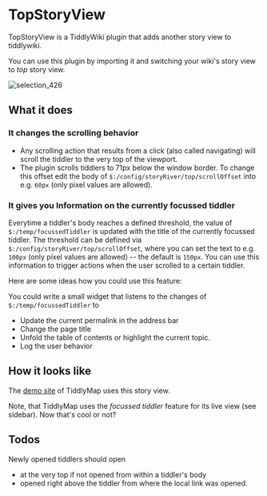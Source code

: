 # TopStoryView

TopStoryView is a TiddlyWiki plugin that adds another story view to tiddlywiki.

You can use this plugin by importing it and switching your wiki's story view to *top* story view.

![selection_426](https://cloud.githubusercontent.com/assets/4307137/5669923/f6409ca6-977b-11e4-94ba-134248aa7305.png)

## What it does

### It changes the scrolling behavior

* Any scrolling action that results from a click (also called navigating) will scroll the tiddler to the very top of the viewport.
* The plugin scrolls tiddlers to 71px below the window border. To change this offset edit the body of `$:/config/storyRiver/top/scrollOffset` into e.g. `60px` (only pixel values are allowed).

### It gives you Information on the currently focussed tiddler

Everytime a tiddler's body reaches a defined threshold, the value of `$:/temp/focussedTiddler` is updated with the title of the currently focussed tiddler. The threshold can be defined via `$:/config/storyRiver/top/scrollOffset`, where you can set the text to e.g. `100px` (only pixel values are allowed) -- the default is `150px`. You can use this information to trigger actions when the user scrolled to a certain tiddler. 

Here are some ideas how you could use this feature:

You could write a small widget that listens to the changes of `$:/temp/focussedTiddler` to 

* Update the current permalink in the address bar
* Change the page title
* Unfold the table of contents or highlight the current topic.
* Log the user behavior

## How it looks like

The [demo site](http://bit.ly/tiddlymap) of TiddlyMap uses this story view.

Note, that TiddlyMap uses the *focussed tiddler* feature for its live view (see sidebar). Now that's cool or not?

## Todos

Newly opened tiddlers should open

* at the very top if not opened from within a tiddler's body
* opened right above the tiddler from where the local link was opened.